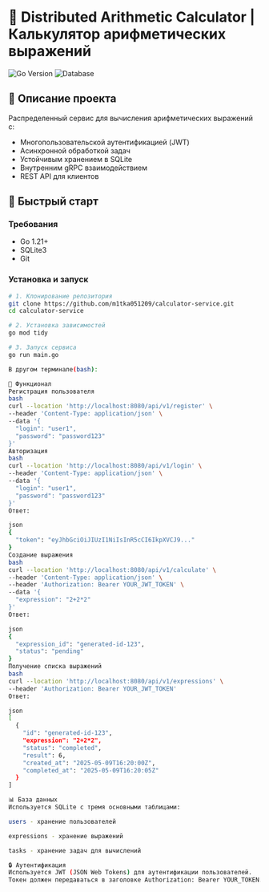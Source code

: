 # 🧮 Distributed Arithmetic Calculator | Калькулятор арифметических выражений

![Go Version](https://img.shields.io/badge/go-1.21%2B-blue)
![Database](https://img.shields.io/badge/database-SQLite-lightgrey)

## 📝 Описание проекта

Распределенный сервис для вычисления арифметических выражений с:
- Многопользовательской аутентификацией (JWT)
- Асинхронной обработкой задач
- Устойчивым хранением в SQLite
- Внутренним gRPC взаимодействием
- REST API для клиентов

## 🚀 Быстрый старт

### Требования
- Go 1.21+
- SQLite3
- Git

### Установка и запуск
```bash
# 1. Клонирование репозитория
git clone https://github.com/m1tka051209/calculator-service.git
cd calculator-service

# 2. Установка зависимостей
go mod tidy

# 3. Запуск сервиса
go run main.go

В другом терминале(bash):

🔧 Функционал
Регистрация пользователя
bash
curl --location 'http://localhost:8080/api/v1/register' \
--header 'Content-Type: application/json' \
--data '{
  "login": "user1",
  "password": "password123"
}'
Авторизация
bash
curl --location 'http://localhost:8080/api/v1/login' \
--header 'Content-Type: application/json' \
--data '{
  "login": "user1",
  "password": "password123"
}'
Ответ:

json
{
  "token": "eyJhbGciOiJIUzI1NiIsInR5cCI6IkpXVCJ9..."
}
Создание выражения
bash
curl --location 'http://localhost:8080/api/v1/calculate' \
--header 'Content-Type: application/json' \
--header 'Authorization: Bearer YOUR_JWT_TOKEN' \
--data '{
  "expression": "2+2*2"
}'
Ответ:

json
{
  "expression_id": "generated-id-123",
  "status": "pending"
}
Получение списка выражений
bash
curl --location 'http://localhost:8080/api/v1/expressions' \
--header 'Authorization: Bearer YOUR_JWT_TOKEN'
Ответ:

json
[
  {
    "id": "generated-id-123",
    "expression": "2+2*2",
    "status": "completed",
    "result": 6,
    "created_at": "2025-05-09T16:20:00Z",
    "completed_at": "2025-05-09T16:20:05Z"
  }
]

📊 База данных
Используется SQLite с тремя основными таблицами:

users - хранение пользователей

expressions - хранение выражений

tasks - хранение задач для вычислений

🔒 Аутентификация
Используется JWT (JSON Web Tokens) для аутентификации пользователей.
Токен должен передаваться в заголовке Authorization: Bearer YOUR_TOKEN.
